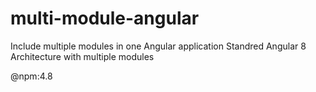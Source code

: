 # multi-module-angular
Include multiple modules in one Angular application
Standred Angular 8 Architecture with multiple modules

@npm:4.8 
